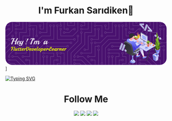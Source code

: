 <h1 align="center">I'm Furkan Sarıdiken👋</h1>

![Header](./github-header-image.png)]

[![Typing SVG](http://readme-typing-svg.herokuapp.com?font=Lobster&size=30&duration=3000&pause=500&color=F7ED0C&width=435&lines=Welcome+to+my+profile!;I'm+an+Engineering+Student;Also+I'm+a+Flutter+Developer)](https://git.io/typing-svg)

<h1 align="center">Follow Me</h1>
<div align="center">

![](https://img.shields.io/badge/LinkedIn-0077B5?style=for-the-badge&logo=linkedin&logoColor=white&link=www.linkedin.com%2Fin%2Ffurkansaridiken
)  ![](https://img.shields.io/badge/GitHub-100000?style=for-the-badge&logo=github&logoColor=white&link=www.github.com%2Fecinosia
)  ![](https://img.shields.io/badge/Twitter-1DA1F2?style=for-the-badge&logo=twitter&logoColor=white&link=www.twitter.com%2FTFS_52
)  ![](https://img.shields.io/badge/StackOverFlow-%23F58025?style=for-the-badge&logo=stackoverflow&logoColor=white&link=https%3A%2F%2Fstackoverflow.com%2Fusers%2F19197144%2Ffurkan-sar%25c4%25b1diken
)  


</div>

